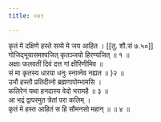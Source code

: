 ```yaml
---
title: ०४९

---
```

कृतं मे दक्षिणे हस्ते सव्ये मे जय आहित । [[तु. शौ.सं ७.५०]]  
गोजिद्भूयासमश्वजित् कृतञ्जयो हिरण्यजित् ॥ १ ॥  
अक्षाः फलवतीं दिवं दत्त गां क्षीरिणीमिव ॥  
सं मा कृतस्य धारया धनुः स्नाव्नेव नह्यत ॥ }२ ॥  
उभौ हस्तौ प्रतिदीव्नो ब्रह्मणापोम्भामसि ।  
कलिरेनं यथा हनदास्य वेदो भरामहै ॥ ३ ॥  
आ भद्रं द्वापरमुत त्रेतां परा कलिम् ।  
कृतं मे हस्त आहितं स हि सौमनसो महान् ॥ ॥ ४ ॥  